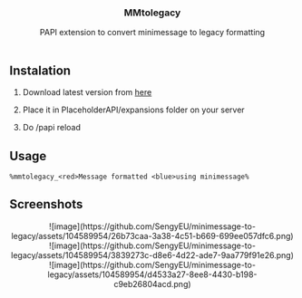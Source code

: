 <p align="center">
  <h3 align="center">MMtolegacy</h3>

  <p align="center">
    PAPI extension to convert minimessage to legacy formatting
    <br/>
    <br/>
  </p>
</p>

## Instalation

1. Download latest version from [here](github.com/SengyEU/minimessage-to-legacy/releases/latest)

2. Place it in PlaceholderAPI/expansions folder on your server

3. Do /papi reload

## Usage

```
%mmtolegacy_<red>Message formatted <blue>using minimessage%
```

## Screenshots
<p align="center">
  ![image](https://github.com/SengyEU/minimessage-to-legacy/assets/104589954/26b73caa-3a38-4c51-b669-699ee057dfc6.png)
  ![image](https://github.com/SengyEU/minimessage-to-legacy/assets/104589954/3839273c-d8e6-4d22-ade7-9aa779f91e26.png)
  ![image](https://github.com/SengyEU/minimessage-to-legacy/assets/104589954/d4533a27-8ee8-4430-b198-c9eb26804acd.png)
</p>
